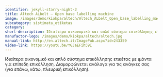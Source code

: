 ```yaml
---
identifier: jekyll-starry-night-3
title: Altech ALbelt – Open base labelling machine
image: /images/demo/kiokpa/altech/Altech_ALbelt_Open_base_labelling_machine.jpg
subcategory: sistimata_etiketas
category:
short-description: Ιδιαίτερα οικονομικό και απλό σύστημα επικόλλησης ετικέτας με ιμάντα για επίπεδη επικόλληση.
manufactor-logo: /images/demo/kiokpa/altech/altech.jpg
manual-link: http://en.altech.it/ImagePub.aspx?id=243359
video-link: https://youtu.be/YGJaEFih59I
---
```





 Iδιαίτερα οικονομικό και απλό σύστημα επικόλλησης
 ετικέτας με ιμάντα για επίπεδη επικόλληση.
 Διαμορφώνεται ανάλογα για τις ανάγκες  σας
 (για επάνω, κάτω, πλευρική επικόλληση).

